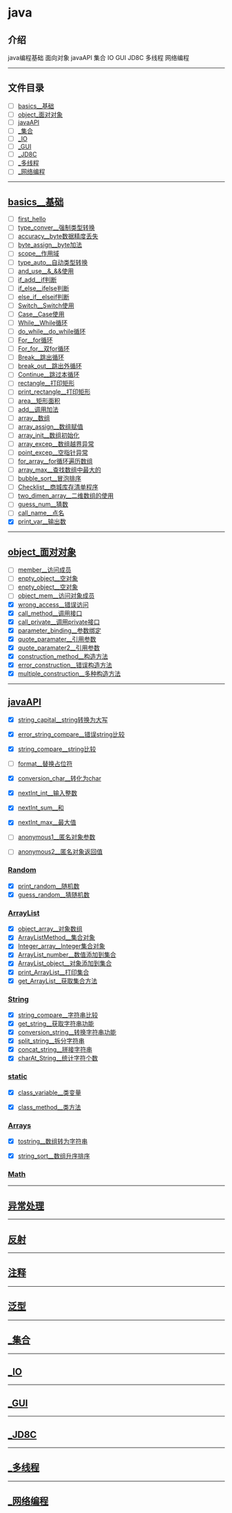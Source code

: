 <!--
 * @由于个人水平有限, 难免有些错误, 还请指点:  
 * @Author: cpu_code
 * @Date: 2020-07-12 12:03:11
 * @LastEditTime: 2020-09-13 11:12:56
 * @FilePath: \java\README.md
 * @Gitee: [https://gitee.com/cpu_code](https://gitee.com/cpu_code)
 * @Github: [https://github.com/CPU-Code](https://github.com/CPU-Code)
 * @CSDN: [https://blog.csdn.net/qq_44226094](https://blog.csdn.net/qq_44226094)
 * @Gitbook: [https://923992029.gitbook.io/cpucode/](https://923992029.gitbook.io/cpucode/)
-->

# java


## 介绍

java编程基础 面向对象 javaAPI 集合 IO GUI JD8C 多线程 网络编程

---------------

## 文件目录

- [ ] [basics__基础](#basics__基础)
- [ ] [object_面对对象](#object_面对对象)
- [ ] [javaAPI](#javaAPI)
- [ ] [_集合](#_集合)
- [ ] [_IO](#_IO)
- [ ] [_GUI](#_GUI)
- [ ] [_JD8C](#_JD8C)
- [ ] [_多线程](#_多线程)
- [ ] [_网络编程](#_网络编程)

----------

## [basics__基础](basics)

- [ ] [first_hello](basics/first.java)
- [ ] [type_conver__强制类型转换](basics/type_conver.java)
- [ ] [accuracy__byte数据精度丢失](basics/accuracy.java)
- [ ] [byte_assign__byte加法](basics/byte_assign.java)
- [ ] [scope__作用域](basics/scope.java)
- [ ] [type_auto__自动类型转换](basics/type_auto.java)
- [ ] [and_use__&_&&使用](basics/and_use.java)
- [ ] [if_add__if判断](basics/if_add.java)
- [ ] [if_else__ifelse判断](basics/if_else.java)
- [ ] [else_if__elseif判断](basics/else_if.java)
- [ ] [Switch__Switch使用](basics/Switch.java)
- [ ] [Case__Case使用](basics/Case.java)
- [ ] [While__While循环](basics/While.java)
- [ ] [do_while__do_while循环](basics/do_while.java)
- [ ] [For__for循环](basics/For.java)
- [ ] [For_for__双for循环](basics/For_for.java)
- [ ] [Break__跳出循环](basics/Break.java)
- [ ] [break_out__跳出外循环](basics/break_out.java)
- [ ] [Continue__跳过本循环](basics/Continue.java)
- [ ] [rectangle__打印矩形](basics/rectangle.java)
- [ ] [print_rectangle__打印矩形](basics/print_rectangle.java)
- [ ] [area__矩形面积](basics/area.java)
- [ ] [add__调用加法](basics/add.java)
- [ ] [array__数组](basics/array.java)
- [ ] [array_assign__数组赋值](basics/array_assign.java)
- [ ] [array_init__数组初始化](basics/array_init.java)
- [ ] [array_excep__数组越界异常](basics/array_excep.java)
- [ ] [point_excep__空指针异常](basics/point_excep.java)
- [ ] [for_array__for循环遍历数组](basics/for_array.java)
- [ ] [array_max__查找数组中最大的](basics/array_max.java)
- [ ] [bubble_sort__冒泡排序](basics/bubble_sort.java)
- [ ] [Checklist__商城库存清单程序](basics/Checklist.java)
- [ ] [two_dimen_array__二维数组的使用](basics/two_dimen_array.java)
- [ ] [guess_num__猜数](basics/guess_num.java)
- [ ] [call_name__点名](basics/call_name.java)
- [x] [print_var__输出数](basics/print_var.java)

-----------------

## [object_面对对象](object)

- [ ] [member__访问成员](object/member.java)
- [ ] [enpty_object__空对象](object/enpty_object.java)
- [ ] [enpty_object__空对象](object/enpty_object.java)
- [ ] [object_mem__访问对象成员](object/object_mem.java)
- [x] [wrong_access__错误访问](object/wrong_access.java)
- [x] [call_method__调用接口](object/call_method.java)
- [x] [call_private__调用private接口](object/call_private.java)
- [x] [parameter_binding__参数绑定](object/parameter_binding.java)
- [x] [quote_paramater__引用参数](object/quote_paramater.java)
- [x] [quote_paramater2__引用参数](object/quote_paramater2.java)
- [x] [construction_method__构造方法](object/construction_method.java)
- [x] [error_construction__错误构造方法](object/error_construction.java)
- [x] [multiple_construction__多种构造方法](object/multiple_construction.java)

------------------------

## [javaAPI](javaAPI)

- [x] [string_capital__string转换为大写](javaAPI/string_capital.java)
- [x] [error_string_compare__错误string比较](javaAPI/error_string_compare.java)
- [x] [string_compare__string比较](javaAPI/string_compare.java)
- [ ] [format__替换占位符](javaAPI/format.java)
- [x] [conversion_char__转化为char](javaAPI/conversion_char.java)
- [x] [nextInt_int__输入整数](javaAPI/nextInt_int.java)
- [x] [nextInt_sum__和](javaAPI/nextInt_sum.java)
- [x] [nextInt_max__最大值](javaAPI/nextInt_max.java)
- [ ] [anonymous1__匿名对象参数](javaAPI/anonymous1.java)
- [ ] [anonymous2__匿名对象返回值](javaAPI/anonymous2.java)


### [Random](javaAPI/Random)

- [x] [print_random__随机数](javaAPI/Random/print_random.java)
- [x] [guess_random__猜随机数](javaAPI/Random/guess_random.java)

### [ArrayList](javaAPI/ArrayList)

- [x] [object_array__对象数组](javaAPI/ArrayList/object_array.java)
- [x] [ArrayListMethod__集合对象](javaAPI/ArrayList/ArrayListMethod.java)
- [x] [Integer_array__Integer集合对象](javaAPI/ArrayList/Integer_array.java)
- [x] [ArrayList_number__数值添加到集合](javaAPI/ArrayList/ArrayList_number.java)
- [x] [ArrayList_object__对象添加到集合](javaAPI/ArrayList/ArrayList_object.java)
- [x] [print_ArrayList__打印集合](javaAPI/ArrayList/print_ArrayList.java)
- [x] [get_ArrayList__获取集合方法](javaAPI/ArrayList/get_ArrayList.java)

### [String](javaAPI/String)

- [x] [string_compare__字符串比较](javaAPI/String/string_compare.java)
- [x] [get_string__获取字符串功能](javaAPI/String/get_string.java)
- [x] [conversion_string__转换字符串功能](javaAPI/String/conversion_string.java)
- [x] [split_string__拆分字符串](javaAPI/String/split_string.java)
- [x] [concat_string__拼接字符串](javaAPI/String/concat_string.java)
- [x] [charAt_String__统计字符个数](javaAPI/String/charAt_String.java)

### [static](javaAPI/static)

- [x] [class_variable__类变量](javaAPI/static/class_variable.java)
- [x] [class_method__类方法](javaAPI/static/class_method.java)


### [Arrays](javaAPI/Arrays)

- [x] [tostring__数组转为字符串](javaAPI/Arrays/tostring.java)
- [x] [string_sort__数组升序排序](javaAPI/Arrays/string_sort.java)



### [Math](javaAPI/Math)



-----------------------

## [异常处理]()


------------

## [反射]()


------------

## [注释]()


------------

## [泛型]()

-----------------

## [_集合](_集合)




---------------

## [_IO](_IO)



--------------

## [_GUI](_GUI)



--------------

## [_JD8C](_JD8C)



----------------

## [_多线程](_多线程)




-----------

## [_网络编程](_网络编程)



